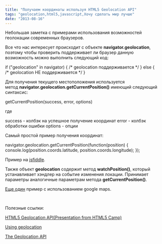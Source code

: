 ```yaml
---
title: "Получаем координаты используя HTML5 Geolocation API"
tags: "geolocation,html5,javascript,Хочу сделать мир лучше"
date: "2013-08-16"
---
```


Небольшая заметка с примерами использования возможностей геолокации современных браузеров.

Все что нас интересует происходит с объекте **navigator.geolocation**, поэтому чтобы проверить поддерживает ли браузер данную возможность можно выполнить следующий код:

if ("geolocation" in navigator) {
  /\* geolocation поддерживается \*/
} else {
  /\* geolocation НЕ поддерживается \*/
}

Для получения текущего местоположения используется метод **navigator.geolocation.getCurrentPosition()** имеющий следующий синтаксис:

getCurrentPosition(success, error, options)

где

success - колбэк на успешное получение координат
error - колбэк обработки ошибки
options - опции

Самый простой пример получения координат:

navigator.geolocation.getCurrentPosition(function(position) {
  console.log(position.coords.latitude, position.coords.longitude);
});

Пример на [jsfiddle](https://jsfiddle.net/STEVER/372Rc/).

Также объект **geolocation** содержит метод **watchPosition()**, который устанавливает хэндлер на событие изменения локации. Принимает параметры аналогичные параметрам метода **getCurrentPosition()**.

[Еще один](https://jsfiddle.net/STEVER/372Rc/1/ "jsfiddle") пример с использованием google maps.

 

Полезные ссылки:

[HTML5 Geolocation API(Presentation from HTML5 Camp)](https://www.slideshare.net/dpeua/html5-geolocation-api)

[Using geolocation](https://developer.mozilla.org/en-US/docs/WebAPI/Using_geolocation "developer.mozilla.org")

[The Geolocation API](https://diveintohtml5.info/geolocation.html "diveintohtml5.info")
